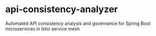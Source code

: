 # api-consistency-analyzer
Automated API consistency analysis and governance for Spring Boot microservices in Istio service mesh
